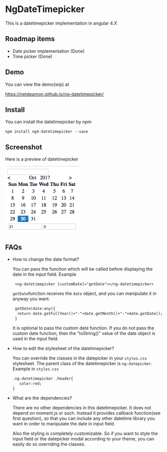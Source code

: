 # NgDateTimepicker

This is a datetimepicker implementation in angular 4.X

## Roadmap items

- Date picker implementation (Done)
- Time picker (Done)

##  Demo

You can view the demo(wip) at 

https://netdeamon.github.io/ng-datetimepicker/

## Install

You can install the datetimepicker by npm 

    npm install ng4-datetimepicker --save

## Screenshot

Here is a preview of datetimepicker

<img src="https://raw.githubusercontent.com/netdeamon/ng-datepicker/master/demo2.png" alt="demo"/>

## FAQs

-  How to change the date format?

    You can pass the function which will be called before displaying the date in the input field. 
    Example 

        <ng-datetimepicker [customDate]="getDate"></ng-datetimepicker>

    `getDate`function receives the `date` object, and you can manipulate it in anyway you want.

        getDate(date:any){
         return date.getFullYear()+"-"+date.getMonth()+"-"+date.getDate();
        }

    It is optional to pass the custom date function. If you do not pass the custom date function, then the "toString()" value of the date object is used in the input field. 

- How to edit the stylesheet of the datetimepicker?

    You can override the classes in the datepicker in your `styles.css` stylesheet. The parent class of the datetimepicker is `ng-datepicker`.
    Example in `styles.css`
    
      .ng-datetimepicker .header{
         color:red;
      }
    
- What are the dependencies?

  There are no other dependencies in this datetimepicker. It does not depend on moment.js or such. Instead it provides callback function(see first question), so that you can include any other datetime library you want in order to manipulate the date in input field. 
  
  Also the styling is completely customizable. So if you want to style the input field or the datepicker modal according to your theme, you can easily do so overriding the classes.

